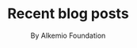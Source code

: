 ---
widget: pages
headless: true
title: Recent blog posts
# Section subtitle
subtitle: By Alkemio Foundation
weight: 2

content:
    count: 5
    # Filter on criteria
    filters:
        # The folders to display content from
        folders:
            - post
        author: ""
        category: "Foundation"
        tag: ""
        publication_type: ""
        featured_only: false
        exclude_featured: false
        exclude_future: false
        exclude_past: false
      

design:
    view: compact
    columns: '1'
    spacing:
        padding: ['30px', '0px', '40px', '0px']
    background:
      color: white
---